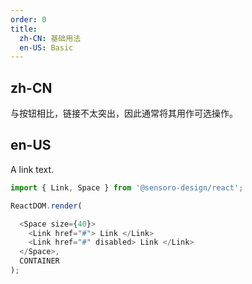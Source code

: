 ```yaml
---
order: 0
title:
  zh-CN: 基础用法
  en-US: Basic
---
```


## zh-CN
与按钮相比，链接不太突出，因此通常将其用作可选操作。

## en-US
A link text.

```js
import { Link, Space } from '@sensoro-design/react';

ReactDOM.render(

  <Space size={40}>
    <Link href="#"> Link </Link>
    <Link href="#" disabled> Link </Link>
  </Space>,
  CONTAINER
);
```
